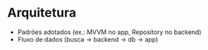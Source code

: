 # Arquitetura

- Padrões adotados (ex.: MVVM no app, Repository no backend)
- Fluxo de dados (busca -> backend -> db -> app)
